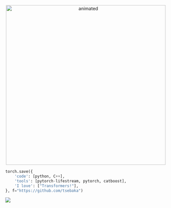 <p align="center">
  <img src="https://sun9-33.userapi.com/impg/xZKwk1RXRoMm8nXKEjMKKPm-MGF-xuxasfFIGQ/xUZVApKfF_Y.jpg?size=1920x1080&quality=96&sign=255724c729bc14782b177a06cc6c58d8&type=album" alt="animated" width="500" />
</p>

```python
torch.save({
    'code': [python, С++],
    'tools': [pytorch-lifestream, pytorch, catboost],
    'I love': ["Transformers!"],
}, f="https://github.com/tsebaka")
```
<a href="#"><img src="https://komarev.com/ghpvc/?username=tsebaka&color=#f7f3e8&label=Hello World!"></a>
